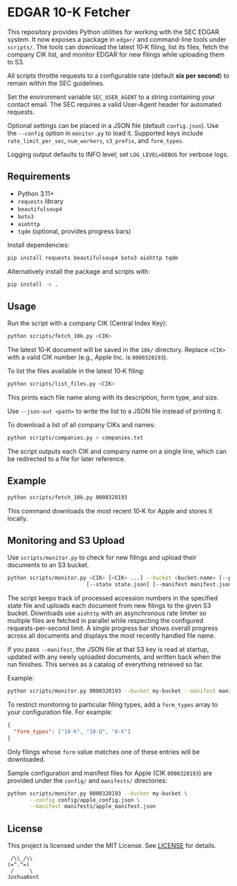 # EDGAR 10-K Fetcher


This repository provides Python utilities for working with the SEC EDGAR system.
It now exposes a package in `edgar/` and command-line tools under `scripts/`.
The tools can download the latest 10‑K filing, list its files, fetch the company
CIK list, and monitor EDGAR for new filings while uploading them to S3.

All scripts throttle requests to a configurable rate (default **six per second**) to remain within the SEC guidelines.

Set the environment variable `SEC_USER_AGENT` to a string containing your contact email. The SEC requires a valid User-Agent header for automated requests.

Optional settings can be placed in a JSON file (default `config.json`). Use the
`--config` option in `monitor.py` to load it. Supported keys include
`rate_limit_per_sec`, `num_workers`, `s3_prefix`, and `form_types`.

Logging output defaults to INFO level; set `LOG_LEVEL=DEBUG` for verbose logs.


## Requirements

- Python 3.11+
- `requests` library
- `beautifulsoup4`
- `boto3`
- `aiohttp`
- `tqdm` (optional, provides progress bars)


Install dependencies:

```bash
pip install requests beautifulsoup4 boto3 aiohttp tqdm
```

Alternatively install the package and scripts with:

```bash
pip install -e .
```

## Usage

Run the script with a company CIK (Central Index Key):

```bash
python scripts/fetch_10k.py <CIK>
```

The latest 10‑K document will be saved in the `10k/` directory. Replace `<CIK>` with a valid CIK number (e.g., Apple Inc. is `0000320193`).

To list the files available in the latest 10‑K filing:

```bash
python scripts/list_files.py <CIK>
```
This prints each file name along with its description, form type, and size.

Use `--json-out <path>` to write the list to a JSON file instead of printing it.

To download a list of all company CIKs and names:

```bash
python scripts/companies.py > companies.txt
```

The script outputs each CIK and company name on a single line, which can be
redirected to a file for later reference.

## Example

```bash
python scripts/fetch_10k.py 0000320193
```

This command downloads the most recent 10‑K for Apple and stores it locally.

## Monitoring and S3 Upload


Use `scripts/monitor.py` to check for new filings and upload their documents to an S3 bucket.

```bash
python scripts/monitor.py <CIK> [<CIK> ...] --bucket <bucket-name> [--prefix path/] \
                         [--state state.json] [--manifest manifest.json]
```

The script keeps track of processed accession numbers in the specified state file and uploads each document from new filings to the given S3 bucket.
Downloads use `aiohttp` with an asynchronous rate limiter so multiple files are fetched in parallel while respecting the configured requests-per-second limit. A single progress bar shows overall progress across all documents and displays the most recently handled file name.

If you pass `--manifest`, the JSON file at that S3 key is read at startup,
updated with any newly uploaded documents, and written back when the run
finishes. This serves as a catalog of everything retrieved so far.

Example:

```bash
python scripts/monitor.py 0000320193 --bucket my-bucket --manifest manifests/apple_manifest.json
```

To restrict monitoring to particular filing types, add a `form_types` array to
your configuration file. For example:

```json
{
  "form_types": ["10-K", "10-Q", "8-K"]
}
```

Only filings whose `form` value matches one of these entries will be downloaded.

Sample configuration and manifest files for Apple (CIK `0000320193`) are provided under the `config/` and `manifests/` directories:

```bash
python scripts/monitor.py 0000320193 --bucket my-bucket \
       --config config/apple_config.json \
       --manifest manifests/apple_manifest.json
```


## License

This project is licensed under the MIT License. See [LICENSE](LICENSE) for details.

```
 /\\_/\\
(=^.^=)
 /     \
JoshuaKent
```
